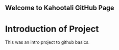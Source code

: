 ## Welcome to Kahootali GitHub Page

# Introduction of Project
This was an intro project to github basics.
